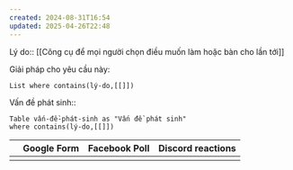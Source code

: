```yaml
---
created: 2024-08-31T16:54
updated: 2025-04-26T22:48
---
```

Lý do:: [[Công cụ để mọi người chọn điều muốn làm hoặc bàn cho lần tới]]

Giải pháp cho yêu cầu này:
```dataview
List where contains(lý-do,[[]])
```

Vấn đề phát sinh::
```dataview
Table vấn-đề-phát-sinh as "Vấn đề phát sinh" 
where contains(lý-do,[[]])
```

|     | Google Form | Facebook Poll | Discord reactions |
| --- | ----------- | ------------- | ----------------- |
|     |             |               |                   |
